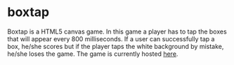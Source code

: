 # boxtap
Boxtap is a HTML5 canvas game. In this game a player has to tap the boxes that will appear every 800 milliseconds. If a user can successfully tap a box, he/she scores but if the player taps the white background by mistake, he/she loses the game. The game is currently hosted <a href = "ghosh.16mb.com/boxtap">here</a>.
